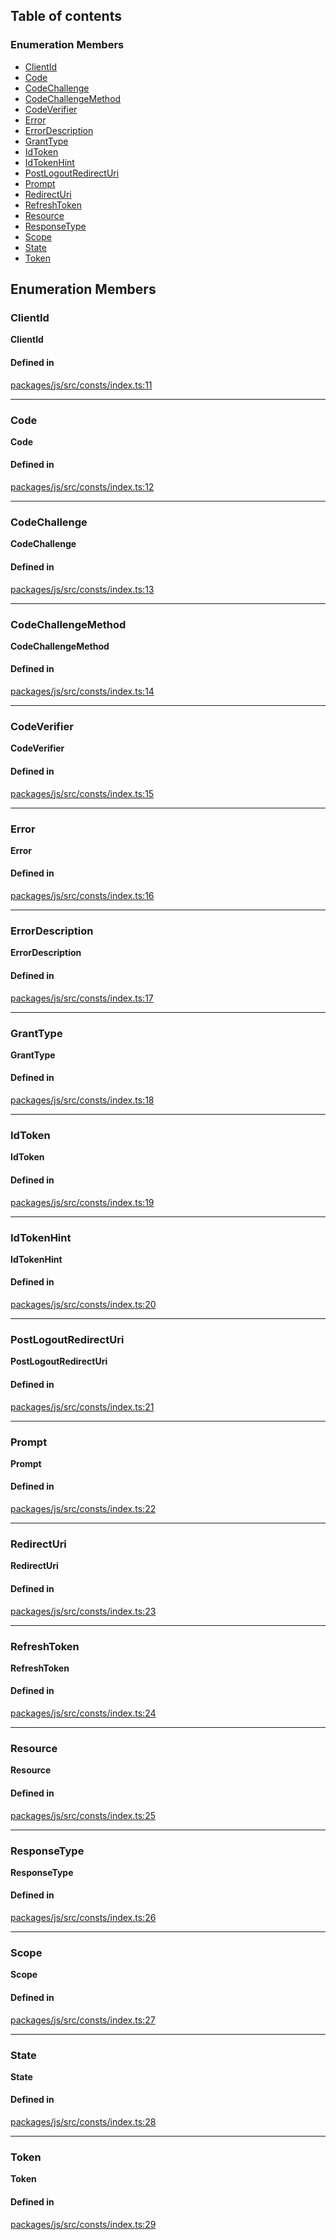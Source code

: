 ## Table of contents

### Enumeration Members

- [ClientId](QueryKey.md#clientid)
- [Code](QueryKey.md#code)
- [CodeChallenge](QueryKey.md#codechallenge)
- [CodeChallengeMethod](QueryKey.md#codechallengemethod)
- [CodeVerifier](QueryKey.md#codeverifier)
- [Error](QueryKey.md#error)
- [ErrorDescription](QueryKey.md#errordescription)
- [GrantType](QueryKey.md#granttype)
- [IdToken](QueryKey.md#idtoken)
- [IdTokenHint](QueryKey.md#idtokenhint)
- [PostLogoutRedirectUri](QueryKey.md#postlogoutredirecturi)
- [Prompt](QueryKey.md#prompt)
- [RedirectUri](QueryKey.md#redirecturi)
- [RefreshToken](QueryKey.md#refreshtoken)
- [Resource](QueryKey.md#resource)
- [ResponseType](QueryKey.md#responsetype)
- [Scope](QueryKey.md#scope)
- [State](QueryKey.md#state)
- [Token](QueryKey.md#token)

## Enumeration Members

### ClientId

**ClientId**

#### Defined in

[packages/js/src/consts/index.ts:11](https://github.com/logto-io/js/blob/f0f78e6/packages/js/src/consts/index.ts#L11)

---

### Code

**Code**

#### Defined in

[packages/js/src/consts/index.ts:12](https://github.com/logto-io/js/blob/f0f78e6/packages/js/src/consts/index.ts#L12)

---

### CodeChallenge

**CodeChallenge**

#### Defined in

[packages/js/src/consts/index.ts:13](https://github.com/logto-io/js/blob/f0f78e6/packages/js/src/consts/index.ts#L13)

---

### CodeChallengeMethod

**CodeChallengeMethod**

#### Defined in

[packages/js/src/consts/index.ts:14](https://github.com/logto-io/js/blob/f0f78e6/packages/js/src/consts/index.ts#L14)

---

### CodeVerifier

**CodeVerifier**

#### Defined in

[packages/js/src/consts/index.ts:15](https://github.com/logto-io/js/blob/f0f78e6/packages/js/src/consts/index.ts#L15)

---

### Error

**Error**

#### Defined in

[packages/js/src/consts/index.ts:16](https://github.com/logto-io/js/blob/f0f78e6/packages/js/src/consts/index.ts#L16)

---

### ErrorDescription

**ErrorDescription**

#### Defined in

[packages/js/src/consts/index.ts:17](https://github.com/logto-io/js/blob/f0f78e6/packages/js/src/consts/index.ts#L17)

---

### GrantType

**GrantType**

#### Defined in

[packages/js/src/consts/index.ts:18](https://github.com/logto-io/js/blob/f0f78e6/packages/js/src/consts/index.ts#L18)

---

### IdToken

**IdToken**

#### Defined in

[packages/js/src/consts/index.ts:19](https://github.com/logto-io/js/blob/f0f78e6/packages/js/src/consts/index.ts#L19)

---

### IdTokenHint

**IdTokenHint**

#### Defined in

[packages/js/src/consts/index.ts:20](https://github.com/logto-io/js/blob/f0f78e6/packages/js/src/consts/index.ts#L20)

---

### PostLogoutRedirectUri

**PostLogoutRedirectUri**

#### Defined in

[packages/js/src/consts/index.ts:21](https://github.com/logto-io/js/blob/f0f78e6/packages/js/src/consts/index.ts#L21)

---

### Prompt

**Prompt**

#### Defined in

[packages/js/src/consts/index.ts:22](https://github.com/logto-io/js/blob/f0f78e6/packages/js/src/consts/index.ts#L22)

---

### RedirectUri

**RedirectUri**

#### Defined in

[packages/js/src/consts/index.ts:23](https://github.com/logto-io/js/blob/f0f78e6/packages/js/src/consts/index.ts#L23)

---

### RefreshToken

**RefreshToken**

#### Defined in

[packages/js/src/consts/index.ts:24](https://github.com/logto-io/js/blob/f0f78e6/packages/js/src/consts/index.ts#L24)

---

### Resource

**Resource**

#### Defined in

[packages/js/src/consts/index.ts:25](https://github.com/logto-io/js/blob/f0f78e6/packages/js/src/consts/index.ts#L25)

---

### ResponseType

**ResponseType**

#### Defined in

[packages/js/src/consts/index.ts:26](https://github.com/logto-io/js/blob/f0f78e6/packages/js/src/consts/index.ts#L26)

---

### Scope

**Scope**

#### Defined in

[packages/js/src/consts/index.ts:27](https://github.com/logto-io/js/blob/f0f78e6/packages/js/src/consts/index.ts#L27)

---

### State

**State**

#### Defined in

[packages/js/src/consts/index.ts:28](https://github.com/logto-io/js/blob/f0f78e6/packages/js/src/consts/index.ts#L28)

---

### Token

**Token**

#### Defined in

[packages/js/src/consts/index.ts:29](https://github.com/logto-io/js/blob/f0f78e6/packages/js/src/consts/index.ts#L29)
